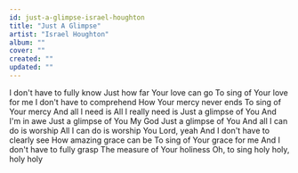```yaml
---
id: just-a-glimpse-israel-houghton
title: "Just A Glimpse"
artist: "Israel Houghton"
album: ""
cover: ""
created: ""
updated: ""
---
```


I don't have to fully know
Just how far Your love can go
To sing of Your love for me
I don't have to comprehend
How Your mercy never ends
To sing of Your mercy
And all I need is
All I really need is
Just a glimpse of You
And I'm in awe
Just a glimpse of You
My God
Just a glimpse of You
And all I can do is worship
All I can do is worship You Lord, yeah
And I don't have to clearly see
How amazing grace can be
To sing of Your grace for me
And I don't have to fully grasp
The measure of Your holiness
Oh, to sing holy holy, holy holy